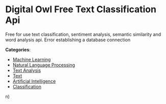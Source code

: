 # Digital Owl Free Text Classification Api


Free for use text classification, sentiment analysis, semantic similarity and word analysis api. Error establishing a database connection



**Categories**:
- [Machine Learning](https://github.com/apis-list/apis-list#machine-learning)
- [Natural Language Processing](https://github.com/apis-list/apis-list#natural-language-processing)
- [Text Analysis](https://github.com/apis-list/apis-list#text-analysis)
- [Text](https://github.com/apis-list/apis-list#text)
- [Artificial Intelligence](https://github.com/apis-list/apis-list#artificial-intelligence)
- [Classification](https://github.com/apis-list/apis-list#classification)



n)




